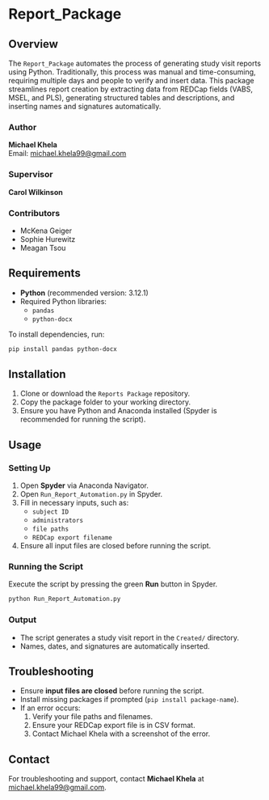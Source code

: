 # Report_Package

## Overview
The `Report_Package` automates the process of generating study visit reports using Python. Traditionally, this process was manual and time-consuming, requiring multiple days and people to verify and insert data. This package streamlines report creation by extracting data from REDCap fields (VABS, MSEL, and PLS), generating structured tables and descriptions, and inserting names and signatures automatically.

### Author
**Michael Khela**  
Email: [michael.khela99@gmail.com](mailto:michael.khela99@gmail.com)

### Supervisor
**Carol Wilkinson**

### Contributors
- McKena Geiger  
- Sophie Hurewitz  
- Meagan Tsou 

## Requirements
- **Python** (recommended version: 3.12.1)
- Required Python libraries:
  - `pandas`
  - `python-docx`

To install dependencies, run:
```sh
pip install pandas python-docx
```

## Installation
1. Clone or download the `Reports Package` repository.
2. Copy the package folder to your working directory.
3. Ensure you have Python and Anaconda installed (Spyder is recommended for running the script).

## Usage
### Setting Up
1. Open **Spyder** via Anaconda Navigator.
2. Open `Run_Report_Automation.py` in Spyder.
3. Fill in necessary inputs, such as:
   - `subject ID`
   - `administrators`
   - `file paths`
   - `REDCap export filename`
4. Ensure all input files are closed before running the script.

### Running the Script
Execute the script by pressing the green **Run** button in Spyder.
```sh
python Run_Report_Automation.py
```
### Output
- The script generates a study visit report in the `Created/` directory.
- Names, dates, and signatures are automatically inserted.

## Troubleshooting
- Ensure **input files are closed** before running the script.
- Install missing packages if prompted (`pip install package-name`).
- If an error occurs:
  1. Verify your file paths and filenames.
  2. Ensure your REDCap export file is in CSV format.
  3. Contact Michael Khela with a screenshot of the error.

## Contact
For troubleshooting and support, contact **Michael Khela** at [michael.khela99@gmail.com](mailto:michael.khela99@gmail.com).

